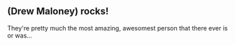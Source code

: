 ﻿## __(Drew Maloney)__ rocks!

They're pretty much the most amazing, awesomest person that there ever is or was…